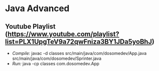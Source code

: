 # Java Advanced
## Youtube Playlist (https://www.youtube.com/playlist?list=PLX1UpgTeV9a72qwFniza3BY1JDa5yoBhJ)

- *Compile:* javac -d classes src/main/java/com/dosomedev/App.java src/main/java/com/dosomedev/Sprinter.java
- *Run:* java -cp classes com.dosomedev.App
